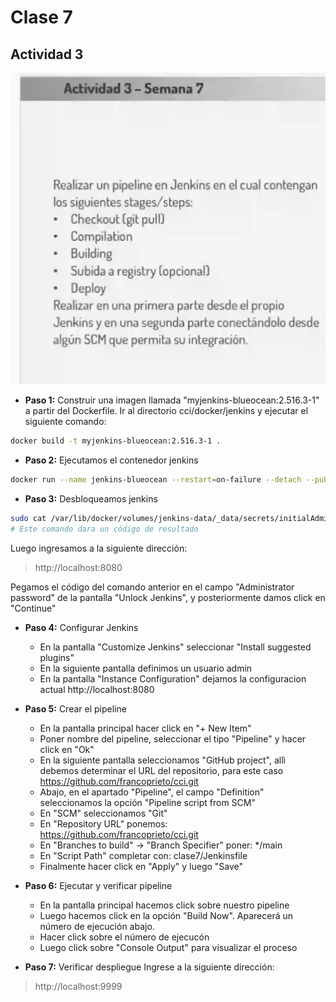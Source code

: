 # Clase 7

## Actividad 3

![Ejercicio](./res/actividad3.png)

* **Paso 1:** Construir una imagen llamada "myjenkins-blueocean:2.516.3-1" a partir del Dockerfile. Ir al directorio cci/docker/jenkins y ejecutar el siguiente comando:

```bash
docker build -t myjenkins-blueocean:2.516.3-1 .
```

* **Paso 2:** Ejecutamos el contenedor jenkins

```bash
docker run --name jenkins-blueocean --restart=on-failure --detach --publish 8080:8080 --publish 50000:50000 --volume jenkins-data:/var/jenkins_home --volume /var/run/docker.sock:/var/run/docker.sock --group-add $(stat -c '%g' /var/run/docker.sock) myjenkins-blueocean:2.516.3-1

```

* **Paso 3:** Desbloqueamos jenkins

```bash
sudo cat /var/lib/docker/volumes/jenkins-data/_data/secrets/initialAdminPassword
# Este comando dara un código de resultado
```
Luego ingresamos a la siguiente dirección:
> http://localhost:8080

Pegamos el código del comando anterior en el campo "Administrator password" de la pantalla "Unlock Jenkins", y posteriormente damos click en "Continue"

* **Paso 4:** Configurar Jenkins
    * En la pantalla "Customize Jenkins" seleccionar "Install suggested plugins"
    * En la siguiente pantalla definimos un usuario admin
    * En la pantalla "Instance Configuration" dejamos la configuracion actual http://localhost:8080
     

* **Paso 5:** Crear el pipeline
    * En la pantalla principal hacer click en "+ New Item"
    * Poner nombre del pipeline, seleccionar el tipo "Pipeline" y hacer click en "Ok"
    * En la siguiente pantalla seleccionamos "GitHub project", allì debemos determinar el URL del repositorio, para este caso https://github.com/francoprieto/cci.git
    * Abajo, en el apartado "Pipeline", el campo "Definition" seleccionamos la opción "Pipeline script from SCM"
    * En "SCM" seleccionamos "Git"
    * En "Repository URL" ponemos: https://github.com/francoprieto/cci.git
    * En "Branches to build" -> "Branch Specifier" poner: */main
    * En "Script Path" completar con: clase7/Jenkinsfile
    * Finalmente hacer click en "Apply" y luego "Save"

* **Paso 6:** Ejecutar y verificar pipeline
    * En la pantalla principal hacemos click sobre nuestro pipeline
    * Luego hacemos click en la opción "Build Now". Aparecerá un número de ejecución abajo.
    * Hacer click sobre el número de ejecucón 
    * Luego click sobre "Console Output" para visualizar el proceso

* **Paso 7:** Verificar despliegue
Ingrese a la siguiente dirección:
> http://localhost:9999
